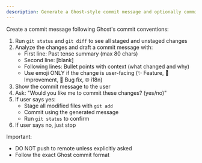 ```yaml
---
description: Generate a Ghost-style commit message and optionally commit changes
---
```


Create a commit message following Ghost's commit conventions:

1. Run `git status` and `git diff` to see all staged and unstaged changes
2. Analyze the changes and draft a commit message with:
   - First line: Past tense summary (max 80 chars)
   - Second line: [blank]
   - Following lines: Bullet points with context (what changed and why)
   - Use emoji ONLY if the change is user-facing (✨ Feature, 🎨 Improvement, 🐛 Bug fix, 🌐 i18n)
3. Show the commit message to the user
4. Ask: "Would you like me to commit these changes? (yes/no)"
5. If user says yes:
   - Stage all modified files with `git add`
   - Commit using the generated message
   - Run `git status` to confirm
6. If user says no, just stop

Important:
- DO NOT push to remote unless explicitly asked
- Follow the exact Ghost commit format 
